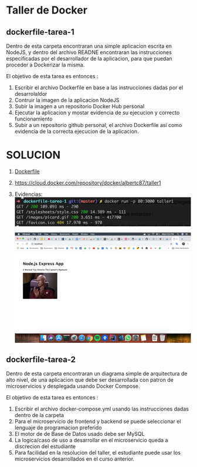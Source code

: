 Taller de Docker
================

dockerfile-tarea-1
---------

Dentro de esta carpeta encontraran una simple aplicacion escrita en NodeJS, y dentro del archivo READNE encontraran
las instrucciones especificadas por el desarrollador de la aplicacion, para que puedan proceder a Dockerizar la misma.

El objetivo de esta tarea es entonces :

1. Escribir el archivo Dockerfile en base a las instrucciones dadas por el desarrolaldor
2. Contruir la imagen de la aplicacion NodeJS
3. Subir la imagen a un repositorio Docker Hub personal
4. Ejecutar la aplicacion y mostar evidencia de su ejecucion y correcto funcionamiento
5. Subir a un repositorio github personal, el archivo Dockerfile asi como evidencia de la correcta ejecucion de la aplicacion.

SOLUCION
========

1. [Dockerfile](dockerfile-tarea-1/Dockerfile)
2. https://cloud.docker.com/repository/docker/albertc87/taller1
3. Evidencias: 
    ![](dockerfile-tarea-1/evidencias/run.png)
    
    ![](dockerfile-tarea-1/evidencias/run2.png)



dockerfile-tarea-2
---------

Dentro de esta carpeta encontraran un diagrama simple de arquitectura de alto nivel, de una aplicacion que debe ser desarrollada con patron de microservicios y desplegada usando Docker Compose.

El objetivo de esta tarea es entonces :

1. Escribir el archivo docker-compose.yml usando las instrucciones dadas dentro de la carpeta
2. Para el microservicio de frontend y backend se puede seleccionar el lenguaje de programacion preferido
3. El motor de de Base de Datos usado debe ser MySQL
4. La logica/caso de uso a desarrollar en el microservicio queda a discrecion del estudiante
5. Para facilidad en la resolucion del taller, el estudiante puede usar los microservicios desarrollados en el curso anterior.